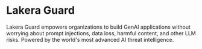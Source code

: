 <h1 class="post-title" id="prompt-injection">Lakera Guard</h1>
<div class="post-content">
  <p>Lakera Guard empowers organizations to build GenAI applications without worrying about prompt injections, data loss, harmful content, and other LLM risks. Powered by the world's most advanced AI threat intelligence.</p>
</div>